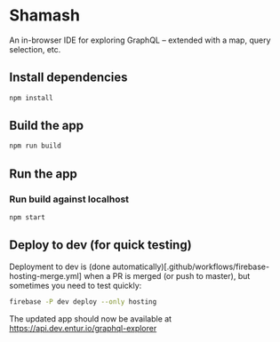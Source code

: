# Shamash

An in-browser IDE for exploring GraphQL – extended with a map, query selection, etc.

## Install dependencies

```sh
npm install
```

## Build the app

```sh
npm run build
```

## Run the app

### Run build against localhost

```sh
npm start
```

## Deploy to dev (for quick testing)

Deployment to dev is (done automatically)[.github/workflows/firebase-hosting-merge.yml] when a PR is merged (or push to master), but sometimes you need to test quickly:

```sh
firebase -P dev deploy --only hosting
```

The updated app should now be available at https://api.dev.entur.io/graphql-explorer
